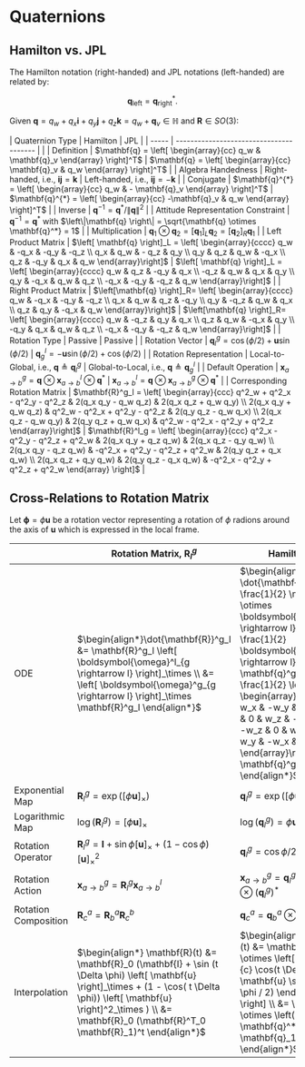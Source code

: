 # Quaternions

## Hamilton vs. JPL

The Hamilton notation (right-handed) and JPL notations (left-handed) are related by:

$$
\mathbf{q}_{\text{left}} = \mathbf{q}^*_{\text{right}}.
$$

Given $\mathbf{q} = q_w + q_x \mathbf{i} + q_y \mathbf{j} + q_z \mathbf{k} = q_w + \mathbf{q}_v \in \mathbb{H}$ and $\mathbf{R} \in SO(3)$:

|  Quaternion Type  | Hamilton | JPL |
| ----- | --------------------------------------- | |
|  Definition | $\mathbf{q} =  \left[ \begin{array}{cc} q_w & \mathbf{q}_v \end{array} \right]^T$  | $\mathbf{q} =  \left[ \begin{array}{cc} \mathbf{q}_v & q_w \end{array} \right]^T$ |
| Algebra Handedness | Right-handed, i.e., $\mathbf{i} \mathbf{j} = \mathbf{k}$ | Left-handed, i.e., $\mathbf{i} \mathbf{j} = -\mathbf{k}$ |
| Conjugate | $\mathbf{q}^{*} = \left[ \begin{array}{cc} q_w & - \mathbf{q}_v \end{array} \right]^T$ | $\mathbf{q}^{*} = \left[ \begin{array}{cc} -\mathbf{q}_v & q_w \end{array} \right]^T$ |
| Inverse | $\mathbf{q}^{-1} = \mathbf{q}^* / \left\|\mathbf{q}\right\|^2$ |
| Attitude Representation Constraint | $\mathbf{q}^{-1} = \mathbf{q}^*$ with $\left\|\mathbf{q} \right\| = \sqrt{\mathbf{q} \otimes \mathbf{q}^*} = 1$ |
| Multiplication | $\mathbf{q}_1 \otimes \mathbf{q}_2 = \left[ \mathbf{q}_1 \right]_L \mathbf{q}_2 = \left[ \mathbf{q}_2\right]_R \mathbf{q}_1$ |
| Left Product Matrix | $\left[ \mathbf{q} \right]_L = \left[ \begin{array}{cccc} q_w & -q_x & -q_y & -q_z \\ q_x & q_w & - q_z & q_y \\ q_y & q_z & q_w & -q_x \\ q_z & -q_y & q_x & q_w \end{array}\right]$ | $\left[ \mathbf{q} \right]_L = \left[ \begin{array}{cccc} q_w & q_z & -q_y & q_x \\ -q_z & q_w & q_x & q_y \\ q_y & -q_x & q_w & q_z \\ -q_x & -q_y & -q_z & q_w \end{array}\right]$ |
| Right Product Matrix | $\left[\mathbf{q} \right]_R= \left[ \begin{array}{cccc} q_w & -q_x & -q_y & -q_z \\ q_x & q_w & q_z & -q_y \\ q_y & -q_z & q_w & q_x \\ q_z & q_y & -q_x & q_w \end{array}\right]$ | $\left[\mathbf{q} \right]_R= \left[ \begin{array}{cccc} q_w & -q_z & q_y & q_x \\ q_z & q_w & -q_x & q_y \\ -q_y & q_x & q_w & q_z \\ -q_x & -q_y & -q_z & q_w \end{array}\right]$ |
| Rotation Type | Passive | Passive |
| Rotation Vector | $\mathbf{q}^g_l = \cos(\phi / 2) + \mathbf{u} \sin(\phi / 2)$ | $\mathbf{q}^l_g = -\mathbf{u} \sin (\phi / 2) + \cos (\phi / 2)$ |
| Rotation Representation | Local-to-Global, i.e., $\mathbf{q} \triangleq \mathbf{q}^g_l$ | Global-to-Local, i.e., $\mathbf{q} \triangleq \mathbf{q}^l_g$ |
| Default Operation | $\mathbf{x}^g_{a \rightarrow b} = \mathbf{q} \otimes \mathbf{x}^{l}_{a \rightarrow b} \otimes \mathbf{q}^*$ | $\mathbf{x}^l_{a \rightarrow b} = \mathbf{q} \otimes \mathbf{x}^{g}_{a \rightarrow b} \otimes \mathbf{q}^*$ |
| Corresponding Rotation Matrix | $\mathbf{R}^g_l = \left[ \begin{array}{ccc} q^2_w + q^2_x - q^2_y - q^2_z & 2(q_x q_y - q_w q_z) & 2(q_x q_z + q_w q_y) \\ 2(q_x q_y + q_w q_z) & q^2_w - q^2_x + q^2_y - q^2_z & 2(q_y q_z - q_w q_x) \\ 2(q_x q_z - q_w q_y) & 2(q_y q_z + q_w q_x) & q^2_w - q^2_x - q^2_y + q^2_z  \end{array}\right]$ | $\mathbf{R}^l_g = \left[ \begin{array}{ccc} q^2_x - q^2_y - q^2_z + q^2_w & 2(q_x q_y + q_z q_w) & 2(q_x q_z - q_y q_w) \\ 2(q_x q_y - q_z q_w) & -q^2_x + q^2_y - q^2_z + q^2_w & 2(q_y q_z + q_x q_w) \\ 2(q_x q_z + q_y q_w) & 2(q_y q_z - q_x q_w) & -q^2_x - q^2_y + q^2_z + q^2_w \end{array} \right]$ |

## Cross-Relations to Rotation Matrix

Let $\boldsymbol{\phi} = \phi \mathbf{u}$ be a rotation vector representing a rotation of $\phi$ radions around the axis of $\mathbf{u}$ which is expressed in the local frame.

|   |  Rotation Matrix, $\mathbf{R}^g_l$  | Hamilton, $\mathbf{q}^g_l$ | JPL, $\mathbf{q}^l_g$ |
| - | ----- | --------------------------------------- | - |
| ODE | $\begin{align*}\dot{\mathbf{R}}^g_l &= \mathbf{R}^g_l \left[ \boldsymbol{\omega}^l_{g \rightarrow l} \right]_\times \\ &= \left[ \boldsymbol{\omega}^g_{g \rightarrow l}  \right]_\times \mathbf{R}^g_l \end{align*}$ | $\begin{align*} \dot{\mathbf{q}}^g_l &= \frac{1}{2} \mathbf{q}^g_l \otimes \boldsymbol{\omega}^l_{g \rightarrow l} \\ &= \frac{1}{2} \boldsymbol{\Omega}^l_{g \rightarrow l} \mathbf{q}^g_l \\ &= \frac{1}{2} \left[ \begin{array}{cccc} 0 & -w_x & -w_y & -w_z \\ w_x & 0 & w_z & -w_y \\ w_y & -w_z & 0 & w_x \\ w_z & w_y & -w_x & 0 \end{array}\right] \mathbf{q}^g_l \end{align*}$ | $\begin{align*} \dot{\mathbf{q}}^l_g &= \frac{1}{2} \boldsymbol{\omega}^l_{g \rightarrow l} \otimes \mathbf{q}^l_g \\ &= \frac{1}{2} \boldsymbol{\Omega}^l_{g \rightarrow l} \mathbf{q}^l_g \\ &= \frac{1}{2} \left[ \begin{array}{cccc} 0 & w_z & -w_y & w_x \\ -w_z & 0 & w_x & w_y \\ w_y & - w_x & 0 & w_z \\ -w_x & -w_y & -w_z & 0  \end{array} \right] \mathbf{q}^l_g \end{align*}$ |
| Exponential Map | $\mathbf{R}^g_l = \exp \left( \left[ \phi \mathbf{u} \right]_\times \right)$ | $\mathbf{q}^g_l = \exp \left( \left[ \phi \mathbf{u} / 2 \right]_\times \right)$ | $\mathbf{q}^l_g = \exp \left( \left[ -\phi \mathbf{u} / 2 \right]_\times \right)$ |
| Logarithmic Map | $\log \left( \mathbf{R}^g_l \right) = \left[ \phi \mathbf{u} \right]_\times$ | $\log \left( \mathbf{q}^g_l \right) = \phi \mathbf{u} / 2$ | $\log (\mathbf{q}^l_g) = -\phi \mathbf{u} / 2$ |
| Rotation Operator | $\mathbf{R}^g_l = \mathbf{I} + \sin \phi \left[ \mathbf{u} \right]_\times + (1 - \cos \phi) \left[ \mathbf{u} \right]^2_\times$ | $\mathbf{q}^g_l = \cos \phi / 2 + \mathbf{u} \sin \phi / 2$ | $\mathbf{q}^l_g = -\mathbf{u} \sin \phi / 2 + \cos \phi / 2$ |
| Rotation Action | $\mathbf{x}^g_{a \rightarrow b} = \mathbf{R}^g_l \mathbf{x}^l_{a \rightarrow b}$ | $\mathbf{x}^g_{a \rightarrow b} = \mathbf{q}^g_l \otimes \mathbf{x}^l_{a \rightarrow b} \otimes \left( \mathbf{q}^g_l \right)^*$ | $\mathbf{x}^l_{a \rightarrow b} = \mathbf{q}^l_g \otimes \mathbf{x}^g_{a \rightarrow b} \otimes \left( \mathbf{q}^l_g \right)^*$ |
| Rotation Composition | $\mathbf{R}^a_c = \mathbf{R}^a_b \mathbf{R}^b_c$ | $\mathbf{q}^a_{c} = \mathbf{q}^a_b \otimes \mathbf{q}^b_c$ |
| Interpolation | $\begin{align*} \mathbf{R}(t) &= \mathbf{R}_0 (\mathbf{I} + \sin (t \Delta \phi) \left[ \mathbf{u} \right]_\times + (1 - \cos( t  \Delta \phi)) \left[ \mathbf{u} \right]^2_\times ) \\ &= \mathbf{R}_0 (\mathbf{R}^T_0 \mathbf{R}_1)^t \end{align*}$ | $\begin{align*}\mathbf{q}(t) &= \mathbf{q}_0 \otimes \left[ \begin{array}{c} \cos(t \Delta \phi / 2) \\ \mathbf{u} \sin (t \Delta \phi / 2) \end{array} \right] \\ &= \mathbf{q}_0 \otimes \left( \mathbf{q}^*_0 \otimes \mathbf{q}_1 \right)^t \end{align*}$ |
